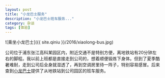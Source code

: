 ```yaml
---
layout: post
title: "小龙巴士服务"
description: "小龙巴士班车服务..."
category: 杂谈
tags: [体验]
---
```




![乘坐小龙巴士]({{ site.qiniu }}/2016/xiaolong-bus.jpg)

公司位于浦东张江高科某园区内，附近交通不是特别方便，离地铁站有20分钟左右的脚程。我以前上班都是直接走到公司的，想着顺便锻炼下身体。但到了夏季酷暑难耐，走到公司后全身就湿透了，再到空调房里待一阵子，特别容易感冒。后来查到[小龙巴士](http://www.xiaolongbus.com/)提供了从地铁站到公司园区的班车服务。
